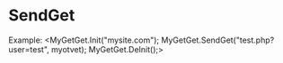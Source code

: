 # SendGet
Example:
<MyGetGet.Init("mysite.com");
MyGetGet.SendGet("test.php?user=test", myotvet);
MyGetGet.DeInit();>
